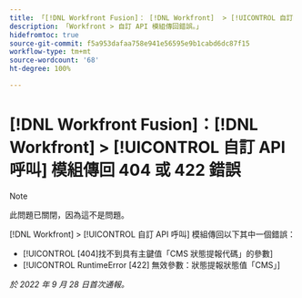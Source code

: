 ```yaml
---
title: 「[!DNL Workfront Fusion]： [!DNL Workfront]  > [!UICONTROL 自訂 API 呼叫] 模組傳回 404 或 422 錯誤」
description: 「Workfront > 自訂 API 模組傳回錯誤。」
hidefromtoc: true
source-git-commit: f5a953dafaa758e941e56595e9b1cabd6dc87f15
workflow-type: tm+mt
source-wordcount: '68'
ht-degree: 100%

---
```



# [!DNL Workfront Fusion]：[!DNL Workfront] > [!UICONTROL 自訂 API 呼叫] 模組傳回 404 或 422 錯誤

>[!NOTE]
>
>此問題已關閉，因為這不是問題。

[!DNL Workfront] > [!UICONTROL 自訂 API 呼叫] 模組傳回以下其中一個錯誤：

* [!UICONTROL [404]找不到具有主鍵值「CMS 狀態提報代碼」的參數]
* [!UICONTROL RuntimeError [422] 無效參數：狀態提報狀態值「CMS」]

_於 2022 年 9 月 28 日首次通報。_

